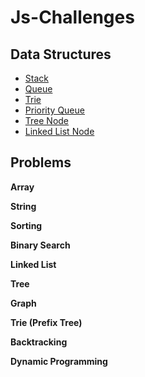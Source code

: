 # Js-Challenges

## Data Structures
- <a href="#1"> Stack </a>
- <a href="#2"> Queue </a>
- <a href="#3"> Trie </a>
- <a href="#4"> Priority Queue </a>
- <a href="#5"> Tree Node </a>
- <a href="#6"> Linked List Node </a>

## Problems 

__Array__

__String__

__Sorting__

__Binary Search__

__Linked List__

__Tree__

__Graph__

__Trie (Prefix Tree)__

__Backtracking__

__Dynamic Programming__
